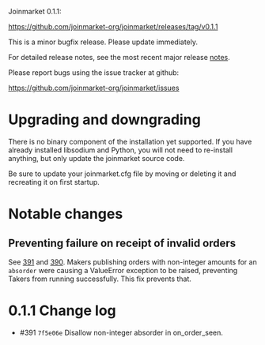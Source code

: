 Joinmarket 0.1.1:

  <https://github.com/joinmarket-org/joinmarket/releases/tag/v0.1.1>

This is a minor bugfix release. Please update immediately.

For detailed release notes, see the most recent major release [notes](https://github.com/joinmarket-org/joinmarket/tree/master/doc/release-notes.md).

Please report bugs using the issue tracker at github:

  <https://github.com/joinmarket-org/joinmarket/issues>

Upgrading and downgrading
=========================

There is no binary component of the installation yet supported. If you have already
installed libsodium and Python, you will not need to re-install anything, but
only update the joinmarket source code.

Be sure to update your joinmarket.cfg file by moving or deleting it and recreating
it on first startup.

Notable changes
===============

Preventing failure on receipt of invalid orders
------------------------------------

See [391](https://github.com/joinmarket-org/joinmarket/issues/391) and
[390](https://github.com/joinmarket-org/joinmarket/issues/390).
Makers publishing orders with non-integer amounts for an `absorder` were causing 
a ValueError exception to be raised, preventing Takers from running successfully. 
This fix prevents that.


0.1.1 Change log
=================


- #391 `7f5e06e` Disallow non-integer absorder in on_order_seen.


